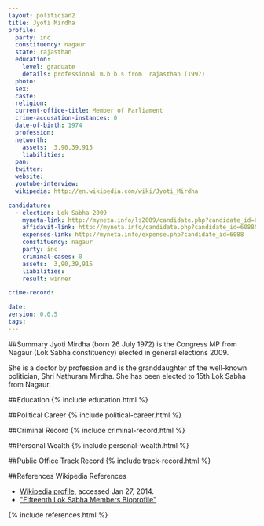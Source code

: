 ```yaml
---
layout: politician2
title: Jyoti Mirdha
profile: 
  party: inc
  constituency: nagaur
  state: rajasthan
  education: 
    level: graduate
    details: professional m.b.b.s.from  rajasthan (1997)
  photo: 
  sex: 
  caste: 
  religion: 
  current-office-title: Member of Parliament
  crime-accusation-instances: 0
  date-of-birth: 1974
  profession: 
  networth: 
    assets:  3,90,39,915
    liabilities: 
  pan: 
  twitter: 
  website: 
  youtube-interview: 
  wikipedia: http://en.wikipedia.com/wiki/Jyoti_Mirdha

candidature: 
  - election: Lok Sabha 2009
    myneta-link: http://myneta.info/ls2009/candidate.php?candidate_id=6088
    affidavit-link: http://myneta.info/candidate.php?candidate_id=6088&scan=original
    expenses-link: http://myneta.info/expense.php?candidate_id=6088
    constituency: nagaur 
    party: inc
    criminal-cases: 0
    assets:  3,90,39,915
    liabilities: 
    result: winner 

crime-record: 

date: 
version: 0.0.5
tags: 
---
```

##Summary
Jyoti Mirdha (born 26 July 1972) is the Congress MP from Nagaur (Lok Sabha constituency) elected in general elections 2009.

She is a doctor by profession and is the granddaughter of the well-known politician, Shri Nathuram Mirdha. She has been elected to 15th Lok Sabha from Nagaur.


##Education
{% include education.html %}


##Political Career
{% include political-career.html %}


##Criminal Record
{% include criminal-record.html %}


##Personal Wealth
{% include personal-wealth.html %}


##Public Office Track Record
{% include track-record.html %}


##References
Wikipedia References
- [Wikipedia profile]({{page.profile.wikipedia}}), accessed Jan 27, 2014.
- ["Fifteenth Lok Sabha Members Bioprofile"][wiki1]

[wiki1]: http://164.100.47.132/lssnew/members/Biography.aspx?mpsno=4408


{% include references.html %}